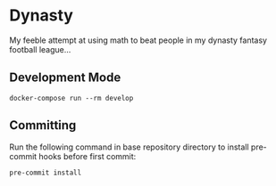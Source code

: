 # Dynasty

My feeble attempt at using math to beat people in my dynasty fantasy football league...

## Development Mode

`docker-compose run --rm develop`

## Committing

Run the following command in base repository directory to install pre-commit hooks before first commit:

`pre-commit install`
